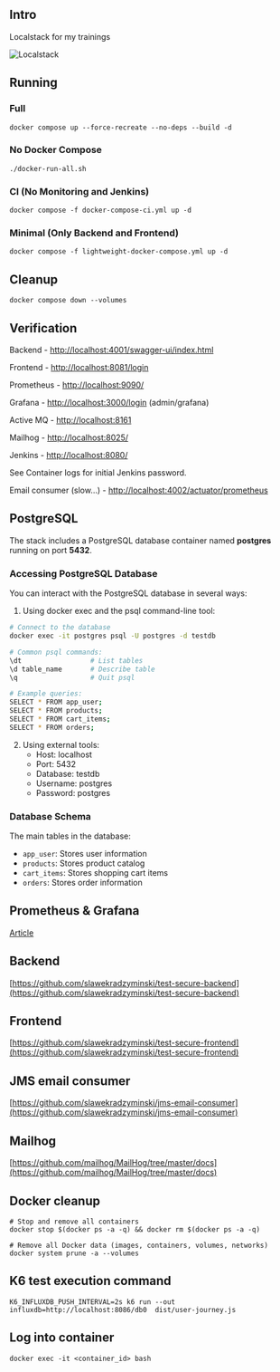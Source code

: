 ## Intro

Localstack for my trainings

![Localstack](img/Localstack.jpeg)

## Running

### Full

```commandline
docker compose up --force-recreate --no-deps --build -d
```

### No Docker Compose

```commandline
./docker-run-all.sh
```

### CI (No Monitoring and Jenkins)

```commandline
docker compose -f docker-compose-ci.yml up -d
```

### Minimal (Only Backend and Frontend)

```commandline
docker compose -f lightweight-docker-compose.yml up -d
```

## Cleanup

```commandline
docker compose down --volumes
```

## Verification

Backend - [http://localhost:4001/swagger-ui/index.html](http://localhost:4001/swagger-ui/index.html)

Frontend - [http://localhost:8081/login](http://localhost:8081/login)

Prometheus - [http://localhost:9090/](http://localhost:9090/)

Grafana - [http://localhost:3000/login](http://localhost:3000/login) (admin/grafana)

Active MQ - [http://localhost:8161](http://localhost:8161/)

Mailhog - [http://localhost:8025/](http://localhost:8025/) 

Jenkins - [http://localhost:8080/](http://localhost:8080/) 

See Container logs for initial Jenkins password.

Email consumer (slow...) - [http://localhost:4002/actuator/prometheus](http://localhost:4002/actuator/prometheus)

## PostgreSQL

The stack includes a PostgreSQL database container named **postgres** running on port **5432**.

### Accessing PostgreSQL Database

You can interact with the PostgreSQL database in several ways:

1. Using docker exec and the psql command-line tool:

```bash
# Connect to the database
docker exec -it postgres psql -U postgres -d testdb

# Common psql commands:
\dt                 # List tables
\d table_name       # Describe table
\q                  # Quit psql

# Example queries:
SELECT * FROM app_user;
SELECT * FROM products;
SELECT * FROM cart_items;
SELECT * FROM orders;
```

2. Using external tools:
   - Host: localhost
   - Port: 5432
   - Database: testdb
   - Username: postgres
   - Password: postgres

### Database Schema

The main tables in the database:
- `app_user`: Stores user information
- `products`: Stores product catalog
- `cart_items`: Stores shopping cart items
- `orders`: Stores order information

## Prometheus & Grafana

[Article](https://stackabuse.com/monitoring-spring-boot-apps-with-micrometer-prometheus-and-grafana/)

## Backend

[https://github.com/slawekradzyminski/test-secure-backend](https://github.com/slawekradzyminski/test-secure-backend)

## Frontend

[https://github.com/slawekradzyminski/test-secure-frontend](https://github.com/slawekradzyminski/test-secure-frontend)

## JMS email consumer

[https://github.com/slawekradzyminski/jms-email-consumer](https://github.com/slawekradzyminski/jms-email-consumer)

## Mailhog

[https://github.com/mailhog/MailHog/tree/master/docs](https://github.com/mailhog/MailHog/tree/master/docs)

## Docker cleanup

```commandline
# Stop and remove all containers
docker stop $(docker ps -a -q) && docker rm $(docker ps -a -q)

# Remove all Docker data (images, containers, volumes, networks)
docker system prune -a --volumes
```

## K6 test execution command

```commandline
K6_INFLUXDB_PUSH_INTERVAL=2s k6 run --out influxdb=http://localhost:8086/db0  dist/user-journey.js
```

## Log into container

```commandline
docker exec -it <container_id> bash
```
